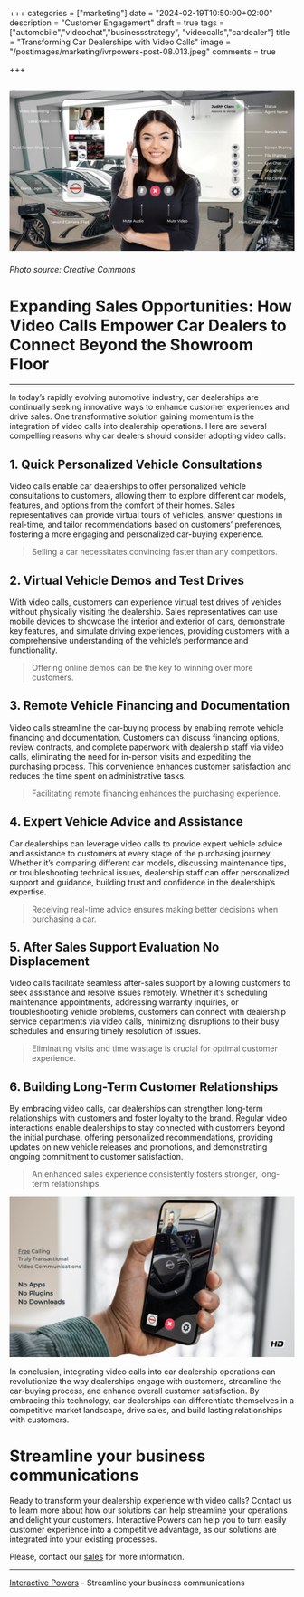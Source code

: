 +++
categories = ["marketing"]
date = "2024-02-19T10:50:00+02:00"
description = "Customer Engagement"
draft = true
tags = ["automobile","videochat","businessstrategy", "videocalls","cardealer"]
title = "Transforming Car Dealerships with Video Calls"
image = "/postimages/marketing/ivrpowers-post-08.013.jpeg"
comments = true

+++

![Video Calling](/postimages/marketing/ivrpowers-post-08.013.jpeg)
-------
###### Photo source: Creative Commons

# Expanding Sales Opportunities: How Video Calls Empower Car Dealers to Connect Beyond the Showroom Floor
---

In today’s rapidly evolving automotive industry, car dealerships are continually seeking innovative ways to enhance customer experiences and drive sales. One transformative solution gaining momentum is the integration of video calls into dealership operations. Here are several compelling reasons why car dealers should consider adopting video calls:

## 1. Quick Personalized Vehicle Consultations

Video calls enable car dealerships to offer personalized vehicle consultations to customers, allowing them to explore different car models, features, and options from the comfort of their homes. Sales representatives can provide virtual tours of vehicles, answer questions in real-time, and tailor recommendations based on customers’ preferences, fostering a more engaging and personalized car-buying experience.

> Selling a car necessitates convincing faster than any competitors.

## 2. Virtual Vehicle Demos and Test Drives

With video calls, customers can experience virtual test drives of vehicles without physically visiting the dealership. Sales representatives can use mobile devices to showcase the interior and exterior of cars, demonstrate key features, and simulate driving experiences, providing customers with a comprehensive understanding of the vehicle’s performance and functionality.

> Offering online demos can be the key to winning over more customers.

## 3. Remote Vehicle Financing and Documentation

Video calls streamline the car-buying process by enabling remote vehicle financing and documentation. Customers can discuss financing options, review contracts, and complete paperwork with dealership staff via video calls, eliminating the need for in-person visits and expediting the purchasing process. This convenience enhances customer satisfaction and reduces the time spent on administrative tasks.

> Facilitating remote financing enhances the purchasing experience.

## 4. Expert Vehicle Advice and Assistance

Car dealerships can leverage video calls to provide expert vehicle advice and assistance to customers at every stage of the purchasing journey. Whether it’s comparing different car models, discussing maintenance tips, or troubleshooting technical issues, dealership staff can offer personalized support and guidance, building trust and confidence in the dealership’s expertise.

> Receiving real-time advice ensures making better decisions when purchasing a car.

## 5. After Sales Support Evaluation No Displacement

Video calls facilitate seamless after-sales support by allowing customers to seek assistance and resolve issues remotely. Whether it’s scheduling maintenance appointments, addressing warranty inquiries, or troubleshooting vehicle problems, customers can connect with dealership service departments via video calls, minimizing disruptions to their busy schedules and ensuring timely resolution of issues.

> Eliminating visits and time wastage is crucial for optimal customer experience.

## 6. Building Long-Term Customer Relationships

By embracing video calls, car dealerships can strengthen long-term relationships with customers and foster loyalty to the brand. Regular video interactions enable dealerships to stay connected with customers beyond the initial purchase, offering personalized recommendations, providing updates on new vehicle releases and promotions, and demonstrating ongoing commitment to customer satisfaction.

> An enhanced sales experience consistently fosters stronger, long-term relationships.

![Car Dealer Video Calling](/postimages/marketing/ivrpowers-post-08.021.jpeg)

In conclusion, integrating video calls into car dealership operations can revolutionize the way dealerships engage with customers, streamline the car-buying process, and enhance overall customer satisfaction. By embracing this technology, car dealerships can differentiate themselves in a competitive market landscape, drive sales, and build lasting relationships with customers.

# Streamline your business communications
Ready to transform your dealership experience with video calls? Contact us to learn more about how our solutions can help streamline your operations and delight your customers. Interactive Powers can help you to turn easily customer experience into a competitive advantage, as our solutions are integrated into your existing processes. 

Please, contact our [sales](https://interactivepowers.com/en/contact-us) for more information.

---
[Interactive Powers](http://www.ivrpowers.com/) - Streamline your business communications

